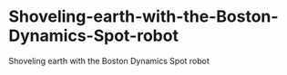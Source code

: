 # Shoveling-earth-with-the-Boston-Dynamics-Spot-robot
Shoveling earth with the Boston Dynamics Spot robot
